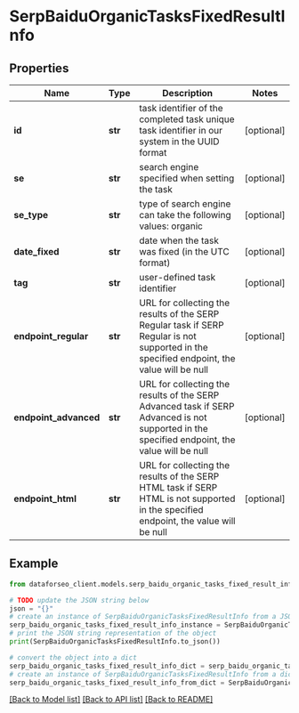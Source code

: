 # SerpBaiduOrganicTasksFixedResultInfo


## Properties

Name | Type | Description | Notes
------------ | ------------- | ------------- | -------------
**id** | **str** | task identifier of the completed task unique task identifier in our system in the UUID format | [optional] 
**se** | **str** | search engine specified when setting the task | [optional] 
**se_type** | **str** | type of search engine can take the following values: organic | [optional] 
**date_fixed** | **str** | date when the task was fixed (in the UTC format) | [optional] 
**tag** | **str** | user-defined task identifier | [optional] 
**endpoint_regular** | **str** | URL for collecting the results of the SERP Regular task if SERP Regular is not supported in the specified endpoint, the value will be null | [optional] 
**endpoint_advanced** | **str** | URL for collecting the results of the SERP Advanced task if SERP Advanced is not supported in the specified endpoint, the value will be null | [optional] 
**endpoint_html** | **str** | URL for collecting the results of the SERP HTML task if SERP HTML is not supported in the specified endpoint, the value will be null | [optional] 

## Example

```python
from dataforseo_client.models.serp_baidu_organic_tasks_fixed_result_info import SerpBaiduOrganicTasksFixedResultInfo

# TODO update the JSON string below
json = "{}"
# create an instance of SerpBaiduOrganicTasksFixedResultInfo from a JSON string
serp_baidu_organic_tasks_fixed_result_info_instance = SerpBaiduOrganicTasksFixedResultInfo.from_json(json)
# print the JSON string representation of the object
print(SerpBaiduOrganicTasksFixedResultInfo.to_json())

# convert the object into a dict
serp_baidu_organic_tasks_fixed_result_info_dict = serp_baidu_organic_tasks_fixed_result_info_instance.to_dict()
# create an instance of SerpBaiduOrganicTasksFixedResultInfo from a dict
serp_baidu_organic_tasks_fixed_result_info_from_dict = SerpBaiduOrganicTasksFixedResultInfo.from_dict(serp_baidu_organic_tasks_fixed_result_info_dict)
```
[[Back to Model list]](../README.md#documentation-for-models) [[Back to API list]](../README.md#documentation-for-api-endpoints) [[Back to README]](../README.md)


